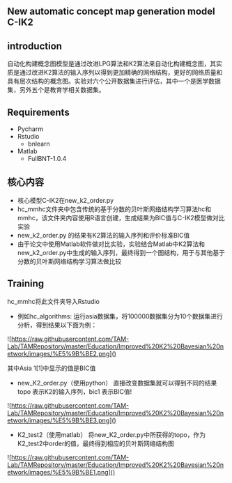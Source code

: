 ##  **New automatic concept map generation model C-IK2**
## introduction
自动化构建概念图模型是通过改进LPG算法和K2算法来自动化构建概念图，其实质是通过改进K2算法的输入序列以得到更加精确的网络结构，更好的网络质量和具有层次结构的概念图。实验对六个公开数据集进行评估，其中一个是医学数据集，另外五个是教育学相关数据集。
## Requirements

 

 - Pycharm
 - Rstudio
	 - bnlearn
 - Matlab
	 - FullBNT-1.0.4

## 核心内容

 - 核心模型C-IK2在new_k2_order.py
 - hc_mmhc文件夹中包含传统的基于分数的贝叶斯网络结构学习算法hc和mmhc，该文件夹内容使用R语言创建，生成结果为BIC值与C-IK2模型做对比实验
 - new_k2_order.py 的结果有K2算法的输入序列和评价标准BIC值
 - 由于论文中使用Matlab软件做对比实验，实验结合Matlab中K2算法和new_k2_order.py中生成的输入序列，最终得到一个图结构，用于与其他基于分数的贝叶斯网络结构学习算法做比较

## Training
hc_mmhc将此文件夹导入Rstudio 

 - 例如hc_algorithms:
    运行asia数据集，将100000数据集分为10个数据集进行分析，得到结果以下面为例：

![https://raw.githubusercontent.com/TAM-Lab/TAMRepository/master/Education/Improved%20K2%20Bayesian%20network/images/%E5%9B%BE2.png]()

  其中Asia 1[1]中显示的值是BIC值

 - new_K2_order.py（使用python）
 直接改变数据集就可以得到不同的结果topo 表示K2的输入序列，bic1 表示BIC值!

![https://raw.githubusercontent.com/TAM-Lab/TAMRepository/master/Education/Improved%20K2%20Bayesian%20network/images/%E5%9B%BE3.png]()

 - K2_test2（使用matlab）
 将new_K2_order.py中所获得的topo，作为K2_test2中order的值，最终得到相应的贝叶斯网络结构图

 ![https://raw.githubusercontent.com/TAM-Lab/TAMRepository/master/Education/Improved%20K2%20Bayesian%20network/images/%E5%9B%BE1.png]()

